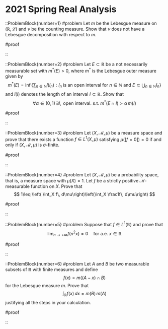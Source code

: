 # 2021 Spring Real Analysis

::ProblemBlock{number=1}
#problem
Let $m$ be the Lebesgue measure on $(\mathbb{R},\mathcal{L})$ and $\nu$ be the counting measure. Show that $\nu$ does not have a Lebesgue decomposition with respect to $m$.

#proof

::

::ProblemBlock{number=2}
#problem
Let $E\subset \mathbb{R}$ be a not necessarily measurable set with $m^*(E)>0$, where $m^*$ is the Lebesgue outer measure given by
$$
m^*(E) = \inf\left\{ \sum_{n\in\mathbb{N}} l(I_n) : I_n \text{ is an open interval for }n\in\mathbb{N}\text{ and }E\subset\bigcup_{n\in\mathbb{N}} I_n \right\}
$$
and $l(I)$ denotes the length of an interval $I\subset\mathbb{R}$. Show that 
$$
\forall \alpha\in(0,1)\,\exists I, \text{ open interval. s.t. } m^*(E\cap I)>\alpha\, m(I)
$$

#proof

::

::ProblemBlock{number=3}
#problem
Let $(X,\mathcal{M},\mu)$ be a measure space and prove that there exists a function $f\in L^1(X,\mu)$ satisfying $\mu([f=0])=0$ if and only if $(X,\mathcal{M},\mu)$ is $\sigma$-finite.

#proof

::

::ProblemBlock{number=4}
#problem
Let $(X,\mathcal{M},\mu)$ be a probability space, that is, a measure space with $\mu(X)=1$. Let $f$ be a strictly positive $\mathcal{M}$-measurable function on $X$. Prove that
$$
1\leq \left( \int_X f\, d\mu\right)\left(\int_X \frac1f\, d\mu\right)
$$

#proof

::

::ProblemBlock{number=5}
#problem
Suppose that $f\in L^1(\mathbb{R})$ and prove that
$$
\lim_{n\to+\infty} f(n^2x)=0 \quad \text{for a.e. } x\in\mathbb{R}
$$

#proof

::

::ProblemBlock{number=6}
#problem
Let $A$ and $B$ be two measurable subsets of $\mathbb{R}$ with finite measures and define
$$
f(x) = m((A-x)\cap B)
$$
for the Lebesgue measure $m$. Prove that
$$
\int_\mathbb{R} f(x)\, dx = m(B)\, m(A)
$$
justifying all the steps in your calculation.

#proof

::